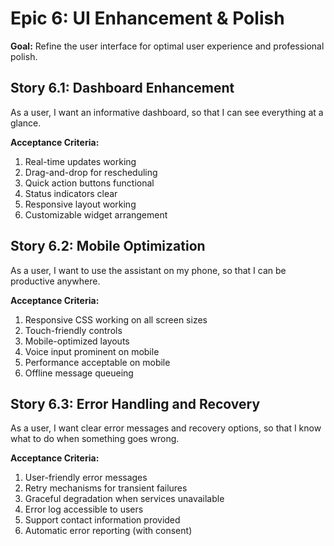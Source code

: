 # Epic 6: UI Enhancement & Polish

**Goal:** Refine the user interface for optimal user experience and professional polish.

## Story 6.1: Dashboard Enhancement

As a user,
I want an informative dashboard,
so that I can see everything at a glance.

**Acceptance Criteria:**
1. Real-time updates working
2. Drag-and-drop for rescheduling
3. Quick action buttons functional
4. Status indicators clear
5. Responsive layout working
6. Customizable widget arrangement

## Story 6.2: Mobile Optimization

As a user,
I want to use the assistant on my phone,
so that I can be productive anywhere.

**Acceptance Criteria:**
1. Responsive CSS working on all screen sizes
2. Touch-friendly controls
3. Mobile-optimized layouts
4. Voice input prominent on mobile
5. Performance acceptable on mobile
6. Offline message queueing

## Story 6.3: Error Handling and Recovery

As a user,
I want clear error messages and recovery options,
so that I know what to do when something goes wrong.

**Acceptance Criteria:**
1. User-friendly error messages
2. Retry mechanisms for transient failures
3. Graceful degradation when services unavailable
4. Error log accessible to users
5. Support contact information provided
6. Automatic error reporting (with consent)
